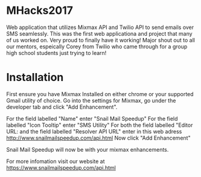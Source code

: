 # MHacks2017
Web application that utilizes Mixmax API and Twilio API to send emails over SMS seamlessly.
This was the first web applicationa and project that many of us worked on. Very proud to finally have it working!
Major shout out to all our mentors, espeically Corey from Twilio who came through for a group high school students just trying to learn!

# Installation 
First ensure you have Mixmax Installed on either chrome or your supported Gmail utility of choice. Go into the settings for Mixmax, go under the developer tab and click "Add Enhancement". 

For the field labelled "Name" enter "Snail Mail Speedup"
For the field labelled "Icon Tooltip" enter "SMS Utility"
For both the field labelled "Editor URL: and the field labelled "Resolver API URL" enter in this web adress http://www.snailmailspeedup.com/api.html
Now click "Add Enhancement"

Snail Mail Speedup will now be with your mixmax enhancements.

For more infomation visit our website at https://www.snailmailspeedup.com/api.html
